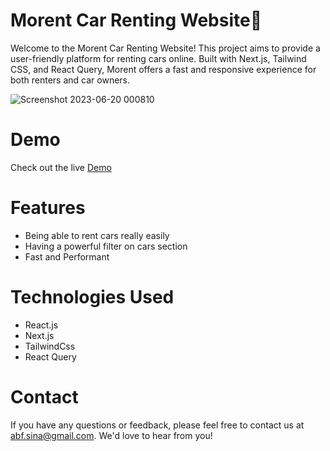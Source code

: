 # Morent Car Renting Website🚗
Welcome to the Morent Car Renting Website! This project aims to provide a user-friendly platform for renting cars online. Built with Next.js, Tailwind CSS, and React Query, Morent offers a fast and responsive experience for both renters and car owners.

![Screenshot 2023-06-20 000810](https://github.com/Sina-Abf/morent-website/assets/93657010/5388a93e-f890-40b3-ae08-90afb4cdba61)

# Demo
Check out the live [Demo](https://morent-website.vercel.app/)
# Features
- Being able to rent cars really easily
- Having a powerful filter on cars section
- Fast and Performant
# Technologies Used
- React.js
- Next.js
- TailwindCss
- React Query
# Contact
If you have any questions or feedback, please feel free to contact us at abf.sina@gmail.com. We'd love to hear from you!



